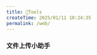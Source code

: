 ```yaml
---
title: 🌈Tools
createTime: 2025/01/11 10:24:35
permalink: /web/
---
```


[//]: # (<CardGrid>)

[//]: # (  <LinkCard title="HelloWorld" href="/hello/world/"></LinkCard>)

[//]: # (  <LinkCard title="CrystalLaser" href="https://herbseeker.fun"></LinkCard>)
[//]: # (</CardGrid>)

### 文件上传小助手
<CardGrid>
    <LinkCard title="FileUpload" href="/file/upload/"></LinkCard>
</CardGrid>